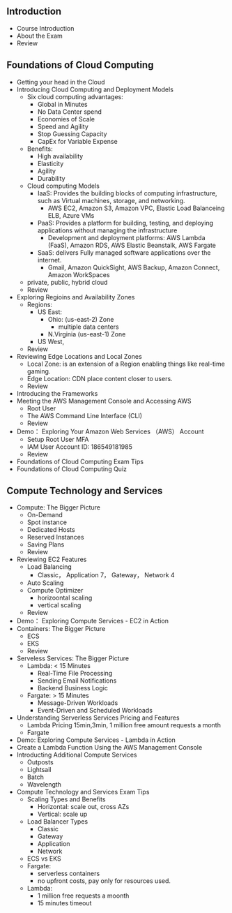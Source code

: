 ## Introduction
  - Course Introduction
  - About the Exam
  - Review
## Foundations of Cloud Computing
  - Getting your head in the Cloud
  - Introducing Cloud Computing and Deployment Models
    - Six cloud computing advantages:
      - Global in Minutes
      - No Data Center spend
      - Economies of Scale
      - Speed and Agility
      - Stop Guessing Capacity
      - CapEx for Variable Expense
    - Benefits:
      - High availability
      - Elasticity
      - Agility
      - Durability
    - Cloud computing Models
      - IaaS: Provides the building blocks of computing infrastructure, such as Virtual machines, storage, and networking. 
        - AWS EC2, Amazon S3, Amazon VPC, Elastic Load Balanceing ELB, Azure VMs
      - PaaS: Provides a platform for building, testing, and deploying applications without managing the infrastructure
        - Development and deployment platforms: AWS Lambda (FaaS), Amazon RDS, AWS Elastic Beanstalk, AWS Fargate
      - SaaS: delivers Fully managed software applications over the internet.
        - Gmail, Amazon QuickSight, AWS Backup, Amazon Connect, Amazon WorkSpaces
    - private, public, hybrid cloud
    - Review
  - Exploring Regioins and Availability Zones
    - Regions:
      - US East:
        - Ohio: (us-east-2) Zone
          - multiple data centers
        - N.Virginia (us-east-1) Zone
      - US West,
    - Review
  - Reviewing Edge Locations and Local Zones
    - Local Zone: is an extension of a Region enabling things like real-time gaming.
    - Edge Location: CDN place content closer to users.
    - Review
  - Introducing the Frameworks
  - Meeting the AWS Management Console and Accessing AWS
    - Root User 
    - The AWS Command Line Interface (CLI)
    - Review
  - Demo： Exploring Your Amazon Web Services （AWS） Account
    - Setup Root User MFA
    - IAM User Account ID: 186549181985
    - Review
  - Foundations of Cloud Computing Exam Tips
  - Foundations of Cloud Computing Quiz
## Compute Technology and Services
  - Compute: The Bigger Picture
    - On-Demand
    - Spot instance
    - Dedicated Hosts
    - Reserved Instances
    - Saving Plans
    - Review
  - Reviewing EC2 Features
    - Load Balancing 
      - Classic， Application 7， Gateway， Network 4
    - Auto Scaling
    - Compute Optimizer
      - horizoontal scaling
      - vertical scaling
    - Review
  - Demo： Exploring Compute Services - EC2 in Action
  - Containers: The Bigger Picture
    - ECS
    - EKS
    - Review
  - Serveless Services: The Bigger Picture
    - Lambda: < 15 Minutes
      - Real-Time File Processing
      - Sending Email Notifications
      - Backend Business Logic
    - Fargate: > 15 Minutes
      - Message-Driven Workloads
      - Event-Driven and Scheduled Workloads
  - Understanding Serverless Services Pricing and Features
    - Lambda Pricing 15min,3min, 1 million free amount requests a month
    - Fargate 
  - Demo: Exploring Compute Services - Lambda in Action
  - Create a Lambda Function Using the AWS Management Console
  - Introducting Additional Compute Services
    - Outposts
    - Lightsail
    - Batch
    - Wavelength
  - Compute Technology and Services Exam Tips
    - Scaling Types and Benefits
      - Horizontal: scale out, cross AZs
      - Vertical: scale up
    - Load Balancer Types
      - Classic
      - Gateway
      - Application
      - Network
    - ECS vs EKS
    - Fargate: 
      - serverless containers
      - no upfront costs, pay only for resources used.
    - Lambda: 
      - 1 million free requests a moonth
      - 15 minutes timeout